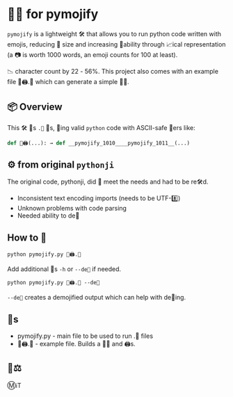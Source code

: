 # 📖🙋 for pymojify

`pymojify` is a lightweight 🛠️ that allows you to run python code written with emojis, reducing 📄 size and increasing 👀ability through 📈ical representation (a 📷 is worth 1000 words, an emoji counts for 100 at least).

📉 character count by 22󠀥󠀥󠀥󠀥 - 56%. This project also comes with an example file 🌳🖨.🐍 which can generate a simple 📄🌳.

## 📦 Overview

This 🛠️ 📖s `.🐍` 📄s, 🏃ing valid `python` code with ASCII-safe 🔎ers like:

```python
def 🌳🖨(...): → def __pymojify_1010____pymojify_1011__(...)
```

## ⚙️ from original `pythonji`

The original code, pythonji, did 🚫 meet the needs and had to be re🛠️d. 
* Inconsistent text encoding imports (needs to be UTF-8️⃣)
* Unknown problems with code parsing
* Needed ability to de🐛

## How to 🏃

`python pymojify.py 🌳🖨.🐍`

Add additional 🚩s `-h` or `--de🐛` if needed. 

`python pymojify.py 🌳🖨.🐍 --de🐛`

`--de🐛` creates a demojified output which can help with de🐛ing.

## 📄s

* pymojify.py - main file to be used to run .🐍 files
* 🌳🖨.🐍 - example file. Builds a 📄🌳 and 🖨s.

## 🧾⚖️

Ⓜ️ℹ️T
